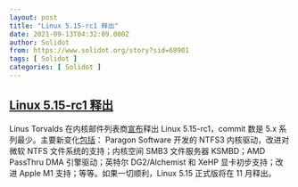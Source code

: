 ```yaml
---
layout: post
title: "Linux 5.15-rc1 释出"
date: 2021-09-13T04:32:09.000Z
author: Solidot
from: https://www.solidot.org/story?sid=68901
tags: [ Solidot ]
categories: [ Solidot ]
---
```

<!--1631507529000-->
[Linux 5.15-rc1 释出](https://www.solidot.org/story?sid=68901)
------

<div>
Linus Torvalds 在内核邮件列表商<a href="http://lkml.iu.edu/hypermail/linux/kernel/2109.1/05136.html">宣布</a>释出 Linux 5.15-rc1，commit 数是 5.x 系列最少。主要新变化<a href="https://www.phoronix.com/scan.php?page=news_item&amp;px=Linux-5.15-rc1">包括</a>： Paragon Software 开发的 NTFS3 内核驱动，改进对微软 NTFS 文件系统的支持；内核空间 SMB3 文件服务器  KSMBD；AMD PassThru DMA 引擎驱动；英特尔 DG2/Alchemist 和 XeHP 显卡初步支持；改进  Apple M1 支持；等等。如果一切顺利，Linux 5.15 正式版将在 11 月释出。
</div>
